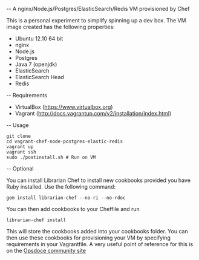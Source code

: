 -- A nginx/Node.js/Postgres/ElasticSearch/Redis VM provisioned by Chef

This is a personal experiment to simplify spinning up a dev box.
The VM image created has the following properties:
 - Ubuntu 12.10 64 bit
 - nginx
 - Node.js
 - Postgres
 - Java 7 (openjdk)
 - ElasticSearch
 - ElasticSearch Head 
 - Redis

-- Requirements

  - VirtualBox (https://www.virtualbox.org)
  - Vagrant (http://docs.vagrantup.com/v2/installation/index.html)

-- Usage

	git clone
	cd vagrant-chef-node-postgres-elastic-redis
	vagrant up
	vagrant ssh
	sudo ./postinstall.sh # Run on VM


-- Optional 

You can install Librarian Chef to install new cookbooks provided you have Ruby installed. Use the following command:

 	gem install librarian-chef --no-ri --no-rdoc

 You can then add cookbooks to your Cheffile and run 

 	librarian-chef install

 This will store the cookbooks added into your
 cookbooks folder. You can then use these cookbooks for provisioning your VM by specifying requirements in your Vagrantfile.
 A very useful point of reference for this is on the [Opsdoce community site](http://community.opscode.com/cookbooks)

  

